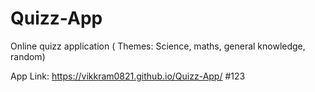# Quizz-App
Online quizz application ( Themes: Science, maths, general knowledge, random)

App Link: https://vikkram0821.github.io/Quizz-App/
#123
